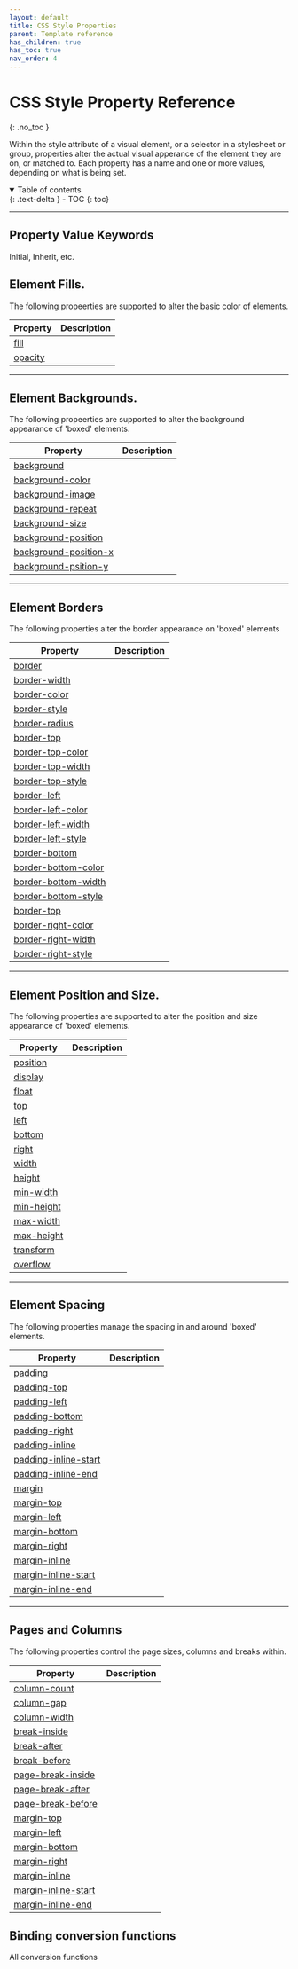 ```yaml
---
layout: default
title: CSS Style Properties
parent: Template reference
has_children: true
has_toc: true
nav_order: 4
---
```


# CSS Style Property Reference
{: .no_toc }

Within the style attribute of a visual element, or a selector in a stylesheet or group, properties alter the actual visual apperance of the element they are on, or matched to. Each property has a name and one or more values, depending on what is being set.

<details open markdown="block">
  <summary>
    Table of contents
  </summary>
  {: .text-delta }
- TOC
{: toc}
</details>

---

## Property Value Keywords

Initial, Inherit, etc.

## Element Fills.

The following propeerties are supported to alter the basic color of elements.


| Property  | Description |
|---|---|
| <a href='properties/fill.html' >fill</a>   |   |
| <a href='properties/opacity.html' >opacity</a>   |  |

---

## Element Backgrounds.

The following propeerties are supported to alter the background appearance of 'boxed' elements.


| Property  | Description |
|---|---|
| <a href='properties/background.html' >background</a>   |  |
| <a href='properties/background-color.html' >background-color</a>   | |
| <a href='properties/background-image.html' >background-image</a>   |  |
| <a href='properties/background-repeat.html' >background-repeat</a>   |  |
| <a href='properties/background-size.html' >background-size</a>   |  |
| <a href='properties/background-position.html' >background-position</a>   |  |
| <a href='properties/background-position-x.html' >background-position-x</a>   |  |
| <a href='properties/background-position-y.html' >background-psition-y</a>   |  |

---

## Element Borders

The following properties alter the border appearance on 'boxed' elements

| Property  | Description |
|---|---|
| <a href='properties/border.html' >border</a>   |  |
| <a href='properties/border-width.html' >border-width</a>   |  |
| <a href='properties/borde-color.html' >border-color</a>   |  |
| <a href='properties/border-style.html' >border-style</a>   |  |
| <a href='properties/border-radius.html' >border-radius</a>   |  |
| <a href='properties/border-top.html' >border-top</a>   |  |
| <a href='properties/border-top-color.html' >border-top-color</a>   |  |
| <a href='properties/border-top-width.html' >border-top-width</a>   |  |
| <a href='properties/border-top-style.html' >border-top-style</a>   |  |
| <a href='properties/border-left.html' >border-left</a>   |  |
| <a href='properties/border-left-color.html' >border-left-color</a>   |  |
| <a href='properties/border-left-width.html' >border-left-width</a>   |  |
| <a href='properties/border-left-style.html' >border-left-style</a>   |  |
| <a href='properties/border-bottom.html' >border-bottom</a>   |  |
| <a href='properties/border-bottom-color.html' >border-bottom-color</a>   |  |
| <a href='properties/border-bottom-width.html' >border-bottom-width</a>   |  |
| <a href='properties/border-bottom-style.html' >border-bottom-style</a>   |  |
| <a href='properties/border-right.html' >border-top</a>   |  |
| <a href='properties/border-right-color.html' >border-right-color</a>   |  |
| <a href='properties/border-right-width.html' >border-right-width</a>   |  |
| <a href='properties/border-right-style.html' >border-right-style</a>   |  |

---

## Element Position and Size.

The following properties are supported to alter the position and size appearance of 'boxed' elements.


| Property  | Description |
|---|---|
| <a href='properties/position.html' >position</a>   |  |
| <a href='properties/display.html' >display</a>   | |
| <a href='properties/float.html' >float</a>   |  |
| <a href='properties/top.html' >top</a>   |  |
| <a href='properties/left.html' >left</a>   |  |
| <a href='properties/bottom.html' >bottom</a>   |  |
| <a href='properties/right.html' >right</a>   |  |
| <a href='properties/width.html' >width</a>   |  |
| <a href='properties/height.html' >height</a>   |  |
| <a href='properties/min-width.html' >min-width</a>   |  |
| <a href='properties/min-height.html' >min-height</a>   |  |
| <a href='properties/max-width.html' >max-width</a>   |  |
| <a href='properties/max-height.html' >max-height</a>   |  |
| <a href='properties/transform.html' >transform</a>   |  |
| <a href='properties/overflow.html' >overflow</a>   |  |
---

## Element Spacing

The following properties manage the spacing in and around 'boxed' elements.

| Property  | Description |
|---|---|
| <a href='properties/padding.html' >padding</a>   |  |
| <a href='properties/padding-top.html' >padding-top</a>   |  |
| <a href='properties/padding-left.html' >padding-left</a>   |  |
| <a href='properties/padding-bottom.html' >padding-bottom</a>   |  |
| <a href='properties/padding-right.html' >padding-right</a>   |  |
| <a href='properties/padding-inline.html' >padding-inline</a>   |  |
| <a href='properties/padding-inline-start.html' >padding-inline-start</a>   |  |
| <a href='properties/padding-inline-end.html' >padding-inline-end</a>   |  |
| <a href='properties/margin.html' >margin</a>   |  |
| <a href='properties/margin-top.html' >margin-top</a>   |  |
| <a href='properties/margin-left.html' >margin-left</a>   |  |
| <a href='properties/margin-bottom.html' >margin-bottom</a>   |  |
| <a href='properties/margin-right.html' >margin-right</a>   |  |
| <a href='properties/margin-inline.html' >margin-inline</a>   |  |
| <a href='properties/margin-inline-start.html' >margin-inline-start</a>   |  |
| <a href='properties/margin-inline-end.html' >margin-inline-end</a>   |  |

---

## Pages and Columns

The following properties control the page sizes, columns and breaks within.

| Property  | Description |
|---|---|
| <a href='properties/column-count.html' >column-count</a>   |  |
| <a href='properties/column-gap.html' >column-gap</a>   |  |
| <a href='properties/column-width.html' >column-width</a>   |  |
| <a href='properties/break-inside.html' >break-inside</a>   |  |
| <a href='properties/break-after.html' >break-after</a>   |  |
| <a href='properties/break-before.html' >break-before</a>   |  |
| <a href='properties/page-break-inside.html' >page-break-inside</a>   |  |
| <a href='properties/page-break-after.html' >page-break-after</a>   |  |
| <a href='properties/page-break-before.html' >page-break-before</a>   |  |
| <a href='properties/margin-top.html' >margin-top</a>   |  |
| <a href='properties/margin-left.html' >margin-left</a>   |  |
| <a href='properties/margin-bottom.html' >margin-bottom</a>   |  |
| <a href='properties/margin-right.html' >margin-right</a>   |  |
| <a href='properties/margin-inline.html' >margin-inline</a>   |  |
| <a href='properties/margin-inline-start.html' >margin-inline-start</a>   |  |
| <a href='properties/margin-inline-end.html' >margin-inline-end</a>   |  |

## Binding conversion functions

All conversion functions
